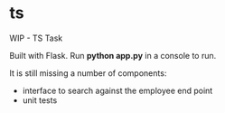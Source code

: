 # ts
WIP - TS Task

Built with Flask. Run <b>python app.py</b> in a console to run.

It is still missing a number of components:
* interface to search against the employee end point
* unit tests
